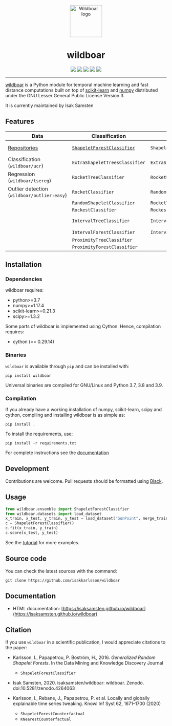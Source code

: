 </p>
<p align="center">
<img src="https://github.com/isaksamsten/wildboar/blob/master/.github/github-logo.png?raw=true" alt="Wildboar logo" width="100px">
</p>

<h1 align="center">wildboar</h1>

<p align="center">
	<img src="https://img.shields.io/badge/python-3.7%20|%203.8%20|%203.9-blue" />
	<img src="https://github.com/isaksamsten/wildboar/workflows/Build,%20test%20and%20upload%20to%20PyPI/badge.svg"/>
	<a href="https://badge.fury.io/py/wildboar"><img src="https://badge.fury.io/py/wildboar.svg" /></a>
	<a href="https://pepy.tech/project/wildboar"><img src="https://static.pepy.tech/personalized-badge/wildboar?period=total&units=international_system&left_color=black&right_color=orange&left_text=downloads" /></a>
	<a href="https://doi.org/10.5281/zenodo.4264063"><img src="https://zenodo.org/badge/DOI/10.5281/zenodo.4264063.svg" /></a>
</p>

<hr />


[wildboar](https://isaksamsten.github.io/wildboar/) is a Python module for temporal machine learning and fast
distance computations built on top of
[scikit-learn](https://scikit-learn.org) and [numpy](https://numpy.org)
distributed under the GNU Lesser General Public License Version 3.

It is currently maintained by Isak Samsten

## Features
| **Data**                                                                          | **Classification**                                                                                                                | **Regression**                  | **Explainability**                                                                                                                                        | **Metric** | **Unsupervised**                                                                                                            | **Outlier**                                                                                                               |
|-----------------------------------------------------------------------------------|-----------------------------------------------------------------------------------------------------------------------------------|---------------------------------|-----------------------------------------------------------------------------------------------------------------------------------------------------------|------------|-----------------------------------------------------------------------------------------------------------------------------|---------------------------------------------------------------------------------------------------------------------------|
| [Repositories](https://isaksamsten.github.io/wildboar/master/guide/datasets.html) | [``ShapeletForestClassifier``](https://isaksamsten.github.io/wildboar/master/examples/supervised.html#univariate-shapelet-forest) | ``ShapeletForestRegressor``     | [``ShapeletForestCounterfactual``](https://isaksamsten.github.io/wildboar/master/examples/counterfactuals.html#comparison-of-counterfactual-explanations) | UCR-suite  | ``ShapeletForestEmbedding``                                                                                                 | [``IsolationShapeletForest``](https://isaksamsten.github.io/wildboar/master/examples/unsupervised.html#outlier-detection) |
| Classification (``wildboar/ucr``)                                                 | ``ExtraShapeletTreesClassifier``                                                                                                  | ``ExtraShapeletTreesRegressor`` | ``KNearestCounterfactual``                                                                                                                                | MASS       | ``RandomShapeletEmbedding``                                                                                                 |                                                                                                                           |
| Regression (``wildboar/tsereg``)                                                  | ``RocketTreeClassifier``                                                                                                          | ``RocketRegressor``             | ``PrototypeCounterfactual``                                                                                                                               |            | ``RocketEmbedding``                                                                                                         |                                                                                                                           |
| Outlier detection (``wildboar/outlier:easy``)                                     | ``RocketClassifier``                                                                                                              | ``RandomShapeletRegressor``     | ``IntervalImportance``                                                                                                                                    |            | ``IntervalEmbedding``                                                                                                       |                                                                                                                           |
|                                                                                   | ``RandomShapeletClassifier``                                                                                                      | ``RocketTreeRegressor``         |                                                                                                                                                           |            | ``FeatureEmbedding``                                                                                                        |                                                                                                                           |
|                                                                                   | ``RockestClassifier``                                                                                                             | ``RockestRegressor``            |                                                                                                                                                           |            | [``matrix_profile``](https://isaksamsten.github.io/wildboar/master/examples/unsupervised.html#matrix-profile)               |                                                                                                                           |
|                                                                                   | ``IntervalTreeClassifier``                                                                                                        | ``IntervalTreeRegressor``       |                                                                                                                                                           |            | [Regime change detection](https://github.com/isaksamsten/wildboar/blob/master/examples/annotate/motif%20and%20regime.ipynb) |                                                                                                                           |
|                                                                                   | ``IntervalForestClassifier``                                                                                                      | ``IntervalForestRegressor``     |                                                                                                                                                           |            | [Motif discovery](https://github.com/isaksamsten/wildboar/blob/master/examples/annotate/motif%20and%20regime.ipynb)         |                                                                                                                           |
|                                                                                   | ``ProximityTreeClassifier``                                                                                                       |                                 |                                                                                                                                                           |            |                                                                                                                             |                                                                                                                           |
|                                                                                   | ``ProximityForestClassifier``                                                                                                     |                                 |                                                                                                                                                           |            |                                                                                                                             |                                                                                                                           |

## Installation

### Dependencies

wildboar requires:

 * python>=3.7
 * numpy>=1.17.4
 * scikit-learn>=0.21.3
 * scipy>=1.3.2
 
Some parts of wildboar is implemented using Cython. Hence, compilation
requires:

 * cython (>= 0.29.14)


### Binaries

`wildboar` is available through `pip` and can be installed with:

    pip install wildboar

Universal binaries are compiled for GNU/Linux and Python 3.7, 3.8 and 3.9. 

### Compilation

If you already have a working installation of numpy, scikit-learn, scipy and cython,
compiling and installing wildboar is as simple as:

    pip install .
	
To install the requirements, use:

    pip install -r requirements.txt

For complete instructions see the [documentation](https://isaksamsten.github.io/wildboar/master/install.html#build-and-compile-from-source)
	

## Development

Contributions are welcome. Pull requests should be
formatted using [Black](https://black.readthedocs.io).

## Usage

```python
from wildboar.ensemble import ShapeletForestClassifier
from wildboar.datasets import load_dataset
x_train, x_test, y_train, y_test = load_dataset("GunPoint", merge_train_test=False)
c = ShapeletForestClassifier()
c.fit(x_train, y_train)
c.score(x_test, y_test)
``` 
    
See the [tutorial](https://isaksamsten.github.io/wildboar/master/tutorial.html) for more examples.

## Source code

You can check the latest sources with the command:

    git clone https://github.com/isakkarlsson/wildboar
    
## Documentation

* HTML documentation: [https://isaksamsten.github.io/wildboar](https://isaksamsten.github.io/wildboar)
	
## Citation
If you use `wildboar` in a scientific publication, I would appreciate
citations to the paper:
- Karlsson, I., Papapetrou, P. Boström, H., 2016.
 *Generalized Random Shapelet Forests*. In the Data Mining and
 Knowledge Discovery Journal
  - `ShapeletForestClassifier`

- Isak Samsten, 2020. isaksamsten/wildboar: wildboar. Zenodo. doi:10.5281/zenodo.4264063
    
- Karlsson, I., Rebane, J., Papapetrou, P. et al. 
  Locally and globally explainable time series tweaking. 
  Knowl Inf Syst 62, 1671–1700 (2020)
  
  - `ShapeletForestCounterfactual`
  - `KNearestCounterfactual`

